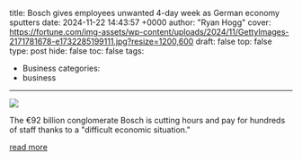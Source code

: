title: Bosch gives employees unwanted 4-day week as German economy sputters
date: 2024-11-22 14:43:57 +0000
author: "Ryan Hogg"
cover: https://fortune.com/img-assets/wp-content/uploads/2024/11/GettyImages-2171781678-e1732285199111.jpg?resize=1200,600
draft: false
top: false
type: post
hide: false
toc: false
tags:
  - Business
categories:
  - business
---

![](https://fortune.com/img-assets/wp-content/uploads/2024/11/GettyImages-2171781678-e1732285199111.jpg?resize=1200,600)

The €92 billion conglomerate Bosch is cutting hours and pay for hundreds of staff thanks to a "difficult economic situation."

[read more](https://fortune.com/europe/2024/11/22/german-giant-bosch-employees-unwanted-4-day-week/)
